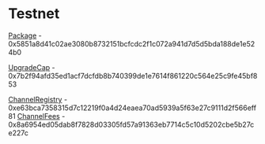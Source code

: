 # Testnet

[Package](https://testnet.suivision.xyz/package/0x5851a8d41c02ae3080b8732151bcfcdc2f1c072a941d7d5d5bda188de1e524b0) - 0x5851a8d41c02ae3080b8732151bcfcdc2f1c072a941d7d5d5bda188de1e524b0

[UpgradeCap](https://testnet.suivision.xyz/object/0x7b2f94afd35ed1acf7dcfdb8b740399de1e7614f861220c564e25c9fe45bf853) - 0x7b2f94afd35ed1acf7dcfdb8b740399de1e7614f861220c564e25c9fe45bf853

[ChannelRegistry](https://testnet.suivision.xyz/object/0xe63bca7358315d7c12219f0a4d24eaea70ad5939a5f63e27c9111d2f566eff81) - 0xe63bca7358315d7c12219f0a4d24eaea70ad5939a5f63e27c9111d2f566eff81
[ChannelFees](https://testnet.suivision.xyz/object/0x8a6954ed05dab8f7828d03305fd57a91363eb7714c5c10d5202cbe5b27ce227c) - 0x8a6954ed05dab8f7828d03305fd57a91363eb7714c5c10d5202cbe5b27ce227c
